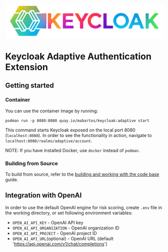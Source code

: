 ![Keycloak](docs/img/keycloak-adaptive-colored.png)

# Keycloak Adaptive Authentication Extension

## Getting started

### Container

You can use the container image by running:

    podman run -p 8080:8080 quay.io/mabartos/keycloak:adaptive start

This command starts Keycloak exposed on the local port 8080 (`localhost:8080`).
In order to see the functionality in action, navigate to `localhost:8080/realms/adaptive/account`.

NOTE: If you have installed Docker, use `docker` instead of `podman`.

### Building from Source

To build from source, refer to the [building and working with the code base](docs/building-source.md) guide.

## Integration with OpenAI
In order to use the default OpenAI engine for risk scoring, create `.env` file in the working directory, or set following environment variables:

- `OPEN_AI_API_KEY` - OpenAI API key
- `OPEN_AI_API_ORGANIZATION` - OpenAI organization ID
- `OPEN_AI_API_PROJECT` - OpenAI project ID
- `OPEN_AI_API_URL`(optional) - OpenAI URL (default 'https://api.openai.com/v1/chat/completions')